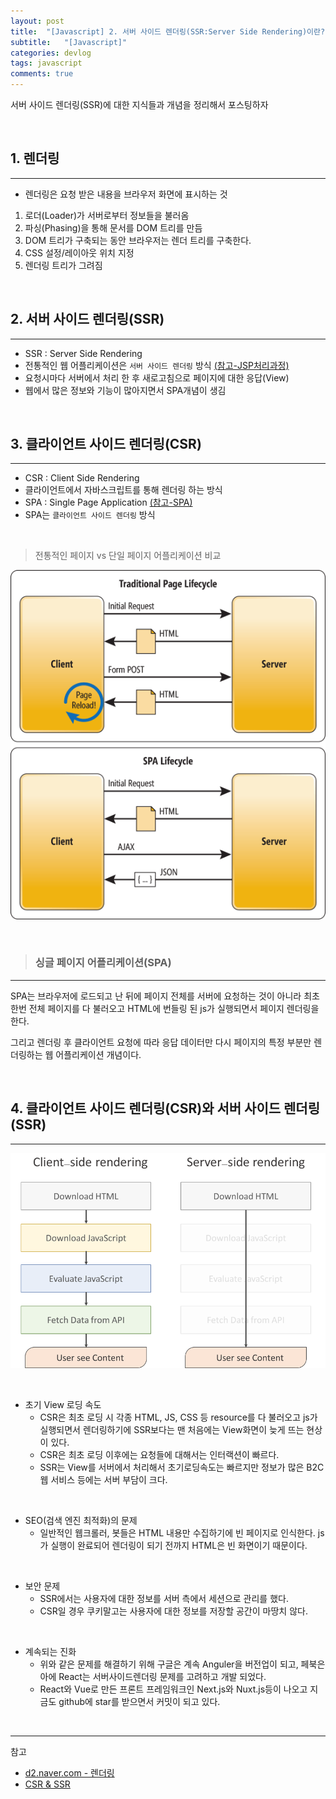 ```yaml
---
layout: post
title:  "[Javascript] 2. 서버 사이드 렌더링(SSR:Server Side Rendering)이란?"
subtitle:   "[Javascript]"
categories: devlog
tags: javascript
comments: true
---
```


서버 사이드 렌더링(SSR)에 대한 지식들과 개념을 정리해서 포스팅하자

<br>


## 1. 렌더링
---

- 렌더링은 요청 받은 내용을 브라우저 화면에 표시하는 것
1. 로더(Loader)가 서버로부터 정보들을 불러옴
2. 파싱(Phasing)을 통해 문서를 DOM 트리를 만듬
3. DOM 트리가 구축되는 동안 브라우저는 렌더 트리를 구축한다.
4. CSS 설정/레이아웃 위치 지정
5. 렌더링 트리가 그려짐

<br>


## 2. 서버 사이드 렌더링(SSR)
---

- SSR : Server Side Rendering
- 전통적인 웹 어플리케이션은 `서버 사이드 렌더링` 방식 [(참고-JSP처리과정)](https://linked2ev.github.io/devlog/2018/11/11/JSP-5.-JSP-Compile/)
- 요청시마다 서버에서 처리 한 후 새로고침으로 페이지에 대한 응답(View)
- 웹에서 많은 정보와 기능이 많아지면서 SPA개념이 생김

<br>


## 3. 클라이언트 사이드 렌더링(CSR)
---

- CSR : Client Side Rendering
- 클라이언트에서 자바스크립트를 통해 렌더링 하는 방식
- SPA : Single Page Application [(참고-SPA)](https://linked2ev.github.io/devlog/2018/08/01/WEB-1.-What-is-SPA/)
- SPA는 `클라이언트 사이드 렌더링` 방식

<br>

> 전통적인 페이지 vs 단일 페이지 어플리케이션 비교

[![SPA step1](/assets/img/devlog/201808/2018-08-01-SPA-step1.png)]() 

<br>

> ### 싱글 페이지 어플리케이션(SPA)
---

SPA는 브라우저에 로드되고 난 뒤에 페이지 전체를 서버에 요청하는 것이 아니라 
최초 한번 전체 페이지를 다 불러오고 HTML에 번들링 된 js가 실행되면서 페이지 렌더링을 한다.

그리고 렌더링 후 클라이언트 요청에 따라 응답 데이터만 다시 페이지의 특정 부분만 렌더링하는 웹 어플리케이션 개념이다.

<br>


## 4. 클라이언트 사이드 렌더링(CSR)와 서버 사이드 렌더링(SSR)
---

[![CSR&SSR-step1](/assets/img/devlog/201811/2018-11-15-CSR&SSR-step1.png)]() 

<br>


- 초기 View 로딩 속도
    - CSR은 최초 로딩 시 각종 HTML, JS, CSS 등 resource를 다 불러오고 js가 실행되면서 렌더링하기에 SSR보다는 맨 처음에는 View화면이 늦게 뜨는 현상이 있다.
    - CSR은 최초 로딩 이후에는 요청들에 대해서는 인터랙션이 빠르다.
    - SSR는 View를 서버에서 처리해서 초기로딩속도는 빠르지만 정보가 많은 B2C 웹 서비스 등에는 서버 부담이 크다.

<br>

- SEO(검색 엔진 최적화)의 문제
    - 일반적인 웹크롤러, 봇들은 HTML 내용만 수집하기에 빈 페이지로 인식한다. js가 실행이 완료되어 렌더링이 되기 전까지 HTML은 빈 화면이기 때문이다.

<br>

- 보안 문제
    - SSR에서는 사용자에 대한 정보를 서버 측에서 세션으로 관리를 했다.
    - CSR일 경우 쿠키말고는 사용자에 대한 정보를 저장할 공간이 마땅치 않다.

<br>

- 계속되는 진화
    - 위와 같은 문제를 해결하기 위해 구글은 계속  Anguler을 버전업이 되고, 페북은 아에 React는 서버사이드렌더링 문제를 고려하고 개발 되었다.   
    - React와 Vue로 만든 프론트 프레임워크인 Next.js와 Nuxt.js등이 나오고 지금도 github에 star를 받으면서 커밋이 되고 있다.

<br>


---
참고  
+ [d2.naver.com - 렌더링](https://d2.naver.com/helloworld/59361)
+ [CSR & SSR](http://asfirstalways.tistory.com/244)


